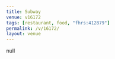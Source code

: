```yaml
---
title: Subway
venue: v16172
tags: [restaurant, food, "fhrs:412879"]
permalink: /v/16172/
layout: venue
---
```

null